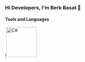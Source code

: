 ### Hi Developers, I'm Berk Basat 👋

#### Tools and Languages
!<img src="https://static.gunnarpeipman.com/wp-content/uploads/2009/10/csharp-featured.png" width="100" height="100" alt="C#">
<!--
**BerkBasat/berkbasat** is a ✨ _special_ ✨ repository because its `README.md` (this file) appears on your GitHub profile.

Here are some ideas to get you started:

- 🔭 I’m currently working on ...
- 🌱 I’m currently learning ...
- 👯 I’m looking to collaborate on ...
- 🤔 I’m looking for help with ...
- 💬 Ask me about ...
- 📫 How to reach me: ...
- 😄 Pronouns: ...
- ⚡ Fun fact: ...
-->
